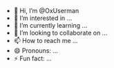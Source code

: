 - 👋 Hi, I’m @OxUserman
- 👀 I’m interested in ...
- 🌱 I’m currently learning ...
- 💞️ I’m looking to collaborate on ...
- 📫 How to reach me ...
- 😄 Pronouns: ...
- ⚡ Fun fact: ...

<!---
OxUserman/OxUserman is a ✨ special ✨ repository because its `README.md` (this file) appears on your GitHub profile.
You can click the Preview link to take a look at your changes.
--->
